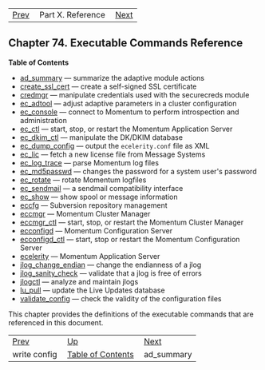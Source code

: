 |     |     |     |
| --- | --- | --- |
| [Prev](console_commands.write_config)  | Part X. Reference |  [Next](executable.ad_summary) |
## Chapter 74. Executable Commands Reference
**Table of Contents**

* [ad_summary](executable.ad_summary) — summarize the adaptive module actions
* [create_ssl_cert](executable.create_ssl_cert) — create a self-signed SSL certificate
* [credmgr](executable.credmgr) — manipulate credentials used with the securecreds module
* [ec_adtool](executable.ec_adtool) — adjust adaptive parameters in a cluster configuration
* [ec_console](executable.ec_console) — connect to Momentum to perform introspection and administration
* [ec_ctl](executable.ec_ctl) — start, stop, or restart the Momentum Application Server
* [ec_dkim_ctl](executable.ec_dkim_ctl) — manipulate the DK/DKIM database
* [ec_dump_config](executable.ec_dump_config) — output the `ecelerity.conf` file as XML
* [ec_lic](executable.ec_lic) — fetch a new license file from Message Systems
* [ec_log_trace](executable.ec_log_trace) — parse Momentum log files
* [ec_md5passwd](executable.ec_md5passwd) — changes the password for a system user's password
* [ec_rotate](executable.ec_rotate) — rotate Momentum logfiles
* [ec_sendmail](executable.ec_sendmail) — a sendmail compatibility interface
* [ec_show](executable.ec_show) — show spool or message information
* [eccfg](executable.eccfg) — Subversion repository management
* [eccmgr](executable.eccmgr) — Momentum Cluster Manager
* [eccmgr_ctl](executable.eccmgr_ctl) — start, stop, or restart the Momentum Cluster Manager
* [ecconfigd](executable.ecconfigd) — Momentum Configuration Server
* [ecconfigd_ctl](executable.ecconfigd_ctl) — start, stop or restart the Momentum Configuration Server
* [ecelerity](executable.ecelerity) — Momentum Application Server
* [jlog_change_endian](executable.jlog_change_endian) — change the endianness of a jlog
* [jlog_sanity_check](executable.jlog_sanity_check) — validate that a jlog is free of errors
* [jlogctl](executable.jlogctl) — analyze and maintain jlogs
* [lu_pull](executable.lu_pull) — update the Live Updates database
* [validate_config](executable.validate_config) — check the validity of the configuration files

This chapter provides the definitions of the executable commands that are referenced in this document.

|     |     |     |
| --- | --- | --- |
| [Prev](console_commands.write_config)  | [Up](p.reference) |  [Next](executable.ad_summary) |
| write config  | [Table of Contents](index) |  ad_summary |
